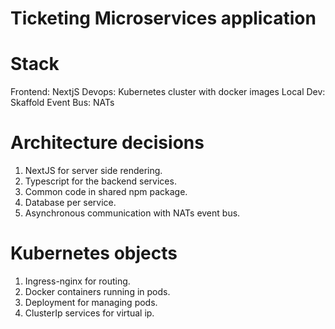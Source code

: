 # Ticketing Microservices application

# Stack
Frontend: NextjS
Devops: Kubernetes cluster with docker images
Local Dev: Skaffold
Event Bus: NATs

# Architecture decisions
1. NextJS for server side rendering.
2. Typescript for the backend services.
3. Common code in shared npm package.
4. Database per service.
5. Asynchronous communication with NATs event bus.

# Kubernetes objects
1. Ingress-nginx for routing.
2. Docker containers running in pods.
3. Deployment for managing pods.
4. ClusterIp services for virtual ip.
